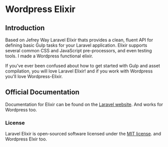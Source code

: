 # Wordpress Elixir

## Introduction

Based on Jefrey Way Laravel Elixir thats provides a clean, fluent API for defining basic Gulp tasks for your Laravel application. Elixir supports several common CSS and JavaScript pre-processors, and even testing tools. I made a Wordpress functional elixir.

If you've ever been confused about how to get started with Gulp and asset compilation, you will love Laravel Elixir! and if you work with Wordpress you'll love Wordpress-Elixir.


## Official Documentation

Documentation for Elixir can be found on the [Laravel website](http://laravel.com/docs/elixir). And works for Wordpress too.

### License

Laravel Elixir is open-sourced software licensed under the [MIT license](http://opensource.org/licenses/MIT). and Wordpress Elxir too.
